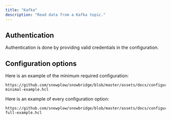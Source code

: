 ```yaml
---
title: "Kafka"
description: "Read data from a Kafka topic."
---
```


## Authentication

Authentication is done by providing valid credentials in the configuration.

## Configuration options

Here is an example of the minimum required configuration:

```hcl reference
https://github.com/snowplow/snowbridge/blob/master/assets/docs/configuration/sources/kafka-minimal-example.hcl
```

Here is an example of every configuration option:

```hcl reference
https://github.com/snowplow/snowbridge/blob/master/assets/docs/configuration/sources/kafka-full-example.hcl
```
